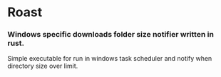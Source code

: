 # Roast
### Windows specific downloads folder size notifier written in rust.

Simple executable for run in windows task scheduler and notify when directory size over limit.
